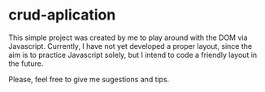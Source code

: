 # crud-aplication

This simple project was created by me to play around with the DOM via Javascript. Currently, I have not yet developed a proper layout, since the aim is to practice Javascript solely, but I intend to code a friendly layout in the future.

Please, feel free to give me sugestions and tips.
